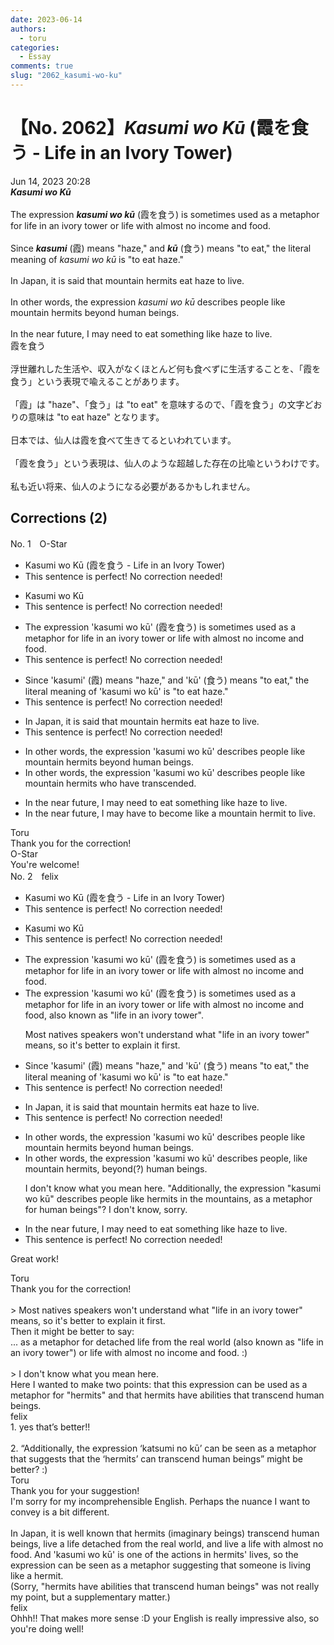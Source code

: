 ```yaml
---
date: 2023-06-14
authors:
  - toru
categories:
  - Essay
comments: true
slug: "2062_kasumi-wo-ku"
---
```


# 【No. 2062】<strong><em>Kasumi wo Kū</em></strong> (霞を食う - Life in an Ivory Tower)
<div class="date">Jun 14, 2023 20:28</div>
<div id="post"><div id="body_show_ori">
<strong><em>Kasumi wo Kū</em></strong><br/><br/>The expression <strong><em>kasumi wo kū</em></strong> (霞を食う) is sometimes used as a metaphor for life in an ivory tower or life with almost no income and food.<br/><br/>Since <strong><em>kasumi</em></strong> (霞) means "haze," and <strong><em>kū</em></strong> (食う) means "to eat," the literal meaning of <em>kasumi wo kū</em> is "to eat haze."<br/><br/>In Japan, it is said that mountain hermits eat haze to live.<br/><br/>In other words, the expression <em>kasumi wo kū</em> describes people like mountain hermits beyond human beings.<br/><br/>In the near future, I may need to eat something like haze to live.
</div></div>

<!-- more -->

<div id="post_ja"><div id="body_show_mo">
霞を食う<br/><br/>浮世離れした生活や、収入がなくほとんど何も食べずに生活することを、「霞を食う」という表現で喩えることがあります。<br/><br/>「霞」は "haze"、「食う」は "to eat" を意味するので、「霞を食う」の文字どおりの意味は "to eat haze" となります。<br/><br/>日本では、仙人は霞を食べて生きてるといわれています。<br/><br/>「霞を食う」という表現は、仙人のような超越した存在の比喩というわけです。<br/><br/>私も近い将来、仙人のようになる必要があるかもしれません。
</div></div>

## Corrections (2)
<div id="block"><div class="first_name"> No. 1　<span class="just_name">O-Star</span></div><div id="block2">
<ul class="correction_field">
<li class="incorrect">Kasumi wo Kū (霞を食う - Life in an Ivory Tower)</li>
<li class="corrected perfect">This sentence is perfect! No correction needed!</li>
</ul>
<ul class="correction_field">
<li class="incorrect">Kasumi wo Kū</li>
<li class="corrected perfect">This sentence is perfect! No correction needed!</li>
</ul>
<ul class="correction_field">
<li class="incorrect">The expression 'kasumi wo kū' (霞を食う) is sometimes used as a metaphor for life in an ivory tower or life with almost no income and food.</li>
<li class="corrected perfect">This sentence is perfect! No correction needed!</li>
</ul>
<ul class="correction_field">
<li class="incorrect">Since 'kasumi' (霞) means "haze," and 'kū' (食う) means "to eat," the literal meaning of 'kasumi wo kū' is "to eat haze."</li>
<li class="corrected perfect">This sentence is perfect! No correction needed!</li>
</ul>
<ul class="correction_field">
<li class="incorrect">In Japan, it is said that mountain hermits eat haze to live.</li>
<li class="corrected perfect">This sentence is perfect! No correction needed!</li>
</ul>
<ul class="correction_field">
<li class="incorrect">In other words, the expression 'kasumi wo kū' describes people like mountain hermits beyond human beings.</li>
<li class="corrected correct">
In other words, the expression 'kasumi wo kū' describes people like mountain hermits <span class="f_bold">who have transcended.</span>
</li>
</ul>
<ul class="correction_field">
<li class="incorrect">In the near future, I may need to eat something like haze to live.</li>
<li class="corrected correct">
In the near future, I may <span class="f_bold">have to become like a mountain hermit to live.</span>
</li>
</ul>
</div><div class="name"><span class="just_name">Toru</span><br>
Thank you for the correction!
</div>
<div class="name"><span class="just_name">O-Star</span><br>
You're welcome!
</div>
</div>
<div id="block"><div class="first_name"> No. 2　<span class="just_name">felix</span></div><div id="block2">
<ul class="correction_field">
<li class="incorrect">Kasumi wo Kū (霞を食う - Life in an Ivory Tower)</li>
<li class="corrected perfect">This sentence is perfect! No correction needed!</li>
</ul>
<ul class="correction_field">
<li class="incorrect">Kasumi wo Kū</li>
<li class="corrected perfect">This sentence is perfect! No correction needed!</li>
</ul>
<ul class="correction_field">
<li class="incorrect">The expression 'kasumi wo kū' (霞を食う) is sometimes used as a metaphor for life in an ivory tower or life with almost no income and food.</li>
<li class="corrected correct">
The expression 'kasumi wo kū' (霞を食う) is sometimes used as a metaphor for life <span class="sline"><span class="f_red">in an ivory tower or life</span></span> with almost no income and food, <span class="f_blue">also known as "life in an ivory tower"</span>.
<p class="correction_comment">Most natives speakers won't understand what "life in an ivory tower" means, so it's better to explain it first.</p>
</li>
</ul>
<ul class="correction_field">
<li class="incorrect">Since 'kasumi' (霞) means "haze," and 'kū' (食う) means "to eat," the literal meaning of 'kasumi wo kū' is "to eat haze."</li>
<li class="corrected perfect">This sentence is perfect! No correction needed!</li>
</ul>
<ul class="correction_field">
<li class="incorrect">In Japan, it is said that mountain hermits eat haze to live.</li>
<li class="corrected perfect">This sentence is perfect! No correction needed!</li>
</ul>
<ul class="correction_field">
<li class="incorrect">In other words, the expression 'kasumi wo kū' describes people like mountain hermits beyond human beings.</li>
<li class="corrected correct">
In other words, the expression 'kasumi wo kū' describes people<span class="f_blue">,</span> like mountain hermits<span class="f_blue">,</span> <span class="f_red">beyond(?)</span> human beings.
<p class="correction_comment">I don't know what you mean here. "Additionally, the expression "kasumi wo kū" describes people like hermits in the mountains, as a metaphor for human beings"? I don't know, sorry.</p>
</li>
</ul>
<ul class="correction_field">
<li class="incorrect">In the near future, I may need to eat something like haze to live.</li>
<li class="corrected perfect">This sentence is perfect! No correction needed!</li>
</ul>
<p class="comment_small">
 Great work!
</p>

</div><div class="name"><span class="just_name">Toru</span><br>
Thank you for the correction!<br/><br/>&gt; Most natives speakers won't understand what "life in an ivory tower" means, so it's better to explain it first.<br/>Then it might be better to say:<br/>... as a metaphor for detached life from the real world (also known as "life in an ivory tower") or life with almost no income and food. :)<br/><br/>&gt; I don't know what you mean here. <br/>Here I wanted to make two points: that this expression can be used as a metaphor for "hermits" and that hermits have abilities that transcend human beings.
</div>
<div class="name"><span class="just_name">felix</span><br>
1. yes that’s better!!<br/><br/>2. “Additionally, the expression ‘katsumi no kū’ can be seen as a metaphor that suggests that the ‘hermits’ can transcend human beings” might be better? :) 
</div>
<div class="name"><span class="just_name">Toru</span><br>
Thank you for your suggestion!<br/>I'm sorry for my incomprehensible English. Perhaps the nuance I want to convey is a bit different.<br/><br/>In Japan, it is well known that hermits (imaginary beings) transcend human beings, live a life detached from the real world, and live a life with almost no food. And 'kasumi wo kū' is one of the actions in hermits' lives, so the expression can be seen as a metaphor suggesting that someone is living like a hermit.<br/>(Sorry, "hermits have abilities that transcend human beings" was not really my point, but a supplementary matter.)
</div>
<div class="name"><span class="just_name">felix</span><br>
Ohhh!! That makes more sense :D your English is really impressive also, so you're doing well!
</div>
</div>
